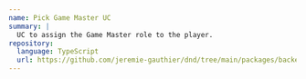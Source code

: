 ```yaml
---
name: Pick Game Master UC
summary: |
  UC to assign the Game Master role to the player.
repository:
  language: TypeScript
  url: https://github.com/jeremie-gauthier/dnd/tree/main/packages/backend/src/lobby/pick-game-master
---
```


<NodeGraph />
